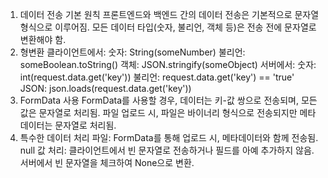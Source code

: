 1. 데이터 전송 기본 원칙
   프론트엔드와 백엔드 간의 데이터 전송은 기본적으로 문자열 형식으로 이루어짐.
   모든 데이터 타입(숫자, 불리언, 객체 등)은 전송 전에 문자열로 변환해야 함.
2. 형변환
   클라이언트에서:
   숫자: String(someNumber)
   불리언: someBoolean.toString()
   객체: JSON.stringify(someObject)
   서버에서:
   숫자: int(request.data.get('key'))
   불리언: request.data.get('key') == 'true'
   JSON: json.loads(request.data.get('key'))
3. FormData 사용
   FormData를 사용할 경우, 데이터는 키-값 쌍으로 전송되며, 모든 값은 문자열로 처리됨.
   파일 업로드 시, 파일은 바이너리 형식으로 전송되지만 메타데이터는 문자열로 처리됨.
4. 특수한 데이터 처리
   파일: FormData를 통해 업로드 시, 메타데이터와 함께 전송됨.
   null 값 처리:
   클라이언트에서 빈 문자열로 전송하거나 필드를 아예 추가하지 않음.
   서버에서 빈 문자열을 체크하여 None으로 변환.
